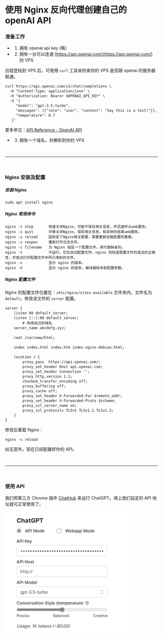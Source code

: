 # 使用 Nginx 反向代理创建自己的 openAI API



### 准备工作

* 1. 拥有 openai api key (略）

* 2. 拥有一台可以连通 [https://api.openai.com](https://api.openai.com/) 的 VPS

远程登陆到 VPS 后，可使用 ``curl`` 工具来检查你的 VPS 是否跟 openai 的服务器联通。

```
curl https://api.openai.com/v1/chat/completions \
  -H "Content-Type: application/json" \
  -H "Authorization: Bearer $OPENAI_API_KEY" \
  -d '{
     "model": "gpt-3.5-turbo",
     "messages": [{"role": "user", "content": "Say this is a test!"}],
     "temperature": 0.7
   }'
```

更多参见：[API Reference - OpenAI API](https://platform.openai.com/docs/api-reference/making-requests)

* 3. 拥有一个域名，并解析到你的 VPS


<br>
<hr>
<br>

### Nginx 安装及配置

##### 安装 Nginx

```
sudo apt install nginx
```

##### Nginx 常用命令 

```
nginx -s stop       快速关闭Nginx，可能不保存相关信息，并迅速终止web服务。
nginx -s quit       平稳关闭Nginx，保存相关信息，有安排的结束web服务。
nginx -s reload     因改变了Nginx相关配置，需要重新加载配置而重载。
nginx -s reopen     重新打开日志文件。
nginx -c filename   为 Nginx 指定一个配置文件，来代替缺省的。
nginx -t            不运行，仅仅测试配置文件。nginx 将检查配置文件的语法的正确性，并尝试打开配置文件中所引用到的文件。
nginx -v            显示 nginx 的版本。
nginx -V            显示 nginx 的版本，编译器版本和配置参数。
```

##### Nginx 配置文件

Nginx 的配置文件位置在：``/etc/nginx/sites-available`` 文件夹内，文件名为 ``default``。修改该文件的 ``server`` 配置。

```
server {
	listen 80 default_server;
	listen [::]:80 default_server;
    	# 改成自己的域名
	server_name abcdefg.xyz; 

	root /var/www/html;

	index index.html index.htm index.nginx-debian.html;

	location / {
        proxy_pass  https://api.openai.com/;
        proxy_set_header Host api.openai.com;
        proxy_set_header Connection '';
        proxy_http_version 1.1;
        chunked_transfer_encoding off;
        proxy_buffering off;
        proxy_cache off;
        proxy_set_header X-Forwarded-For $remote_addr;
        proxy_set_header X-Forwarded-Proto $scheme;
		proxy_ssl_server_name on;
		proxy_ssl_protocols TLSv1 TLSv1.1 TLSv1.2;
    }
}
```

修改后重载 Nginx：
```
nginx -s reload
```

如无意外，现在已经配置好你的 API。


<br>
<hr>
<br>


### 使用 API

我们用第三方 Chrome 插件 [ChatHub](https://chrome.google.com/webstore/detail/chathub-all-in-one-chatbo/iaakpnchhognanibcahlpcplchdfmgma) 来运行 ChatGPT。填上我们自定的 API 地址就可正常使用了。

![](https://github.com/SingleDiego/openai-api-proxy/blob/main/1.jpg)
